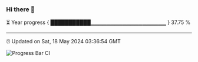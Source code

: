 ### Hi there 👋

⏳ Year progress { ███████████▁▁▁▁▁▁▁▁▁▁▁▁▁▁▁▁▁▁▁ } 37.75 %

---

⏰ Updated on Sat, 18 May 2024 03:36:54 GMT

![Progress Bar CI](https://github.com/IshwaranRudhara/GIT-ACTION/workflows/Progress%20Bar%20CI/badge.svg)
